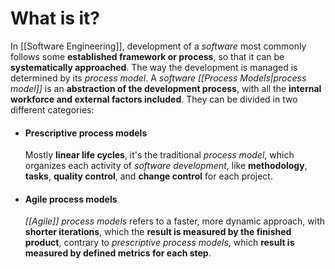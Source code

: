 # What is it?

In [[Software Engineering]], development of a *software* most commonly follows some **established framework or process**, so that it can be **systematically approached**. The way the development is managed is determined by its *process model*.
A *software [[Process Models|process model]]* is an **abstraction of the development process**, with all the **internal workforce and external factors included**. They can be divided in two different categories:

- #### Prescriptive process models
	Mostly **linear life cycles**, it's the traditional *process model*, which organizes each activity of *software development*, like **methodology**, **tasks**, **quality control**, and **change control** for each project.

- #### Agile process models
	*[[Agile]]* *process models* refers to a faster, more dynamic approach, with **shorter iterations**, which the **result is measured by the finished product**, contrary to *prescriptive process models*, which **result is measured by defined metrics for each step**.



